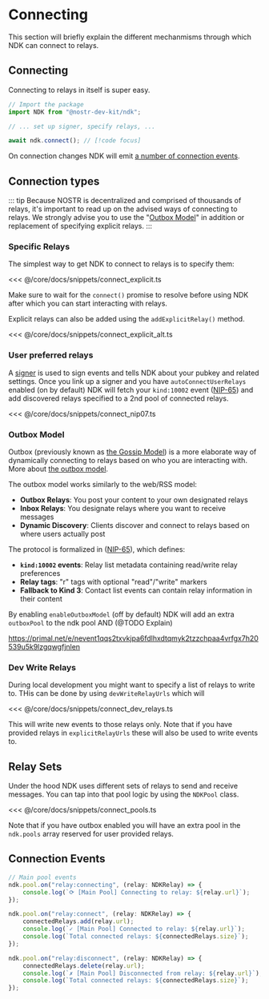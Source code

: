 # Connecting

This section will briefly explain the different mechanmisms through which NDK can connect to relays.

## Connecting

Connecting to relays in itself is super easy.

```ts
// Import the package
import NDK from "@nostr-dev-kit/ndk";

// ... set up signer, specify relays, ...

await ndk.connect(); // [!code focus]
```

On connection changes NDK will emit
[a number of connection events](/core/docs/fundamentals/connecting.html#connection-events).

## Connection types

::: tip
Because NOSTR is decentralized and comprised of thousands of relays, it's important to read up on the
advised ways of connecting to relays. We strongly advise you to use the "[Outbox Model](/core/fundamentals/connecting.html#outbox-model)" in addition or replacement of specifying explicit relays.
:::

### Specific Relays

The simplest way to get NDK to connect to relays is to specify them:

<<< @/core/docs/snippets/connect_explicit.ts

Make sure to wait for the `connect()` promise to resolve before using NDK after which
you can start interacting with relays.

Explicit relays can also be added using the `addExplicitRelay()` method.

<<< @/core/docs/snippets/connect_explicit_alt.ts

### User preferred relays

A [signer](/core/getting-started/signers.html) is used to sign events and tells NDK about your pubkey and related
settings. Once you
link up a signer and you have `autoConnectUserRelays` enabled (on by default) NDK will fetch your `kind:10002` event
([NIP-65](https://nostr-nips.com/nip-65)) and add discovered relays specified to a 2nd pool of connected relays.

<<< @/core/docs/snippets/connect_nip07.ts

### Outbox Model

Outbox (previously known as [the Gossip Model](https://mikedilger.com/gossip-model/)) is a more elaborate way of
dynamically connecting to relays based on who you are interacting with.
More about [the outbox model](https://how-nostr-works.pages.dev/#/outbox).

The outbox model works similarly to the web/RSS model:

- **Outbox Relays**: You post your content to your own designated relays
- **Inbox Relays**: You designate relays where you want to receive messages
- **Dynamic Discovery**: Clients discover and connect to relays based on where users actually post

The protocol is formalized in ([NIP-65](https://nostr-nips.com/nip-65)), which defines:

- **`kind:10002` events**: Relay list metadata containing read/write relay preferences
- **Relay tags**: "r" tags with optional "read"/"write" markers
- **Fallback to Kind 3**: Contact list events can contain relay information in their content

By enabling `enableOutboxModel` (off by default) NDK will add an extra `outboxPool` to the ndk pool AND (@TODO Explain)

https://primal.net/e/nevent1qqs2txvkjpa6fdlhxdtqmyk2tzzchpaa4vrfgx7h20539u5k9lzgqwgfjnlen

### Dev Write Relays

During local development you might want to specify a list of relays to write to. THis can be done by using
`devWriteRelayUrls` which will

<<< @/core/docs/snippets/connect_dev_relays.ts

This will write new events to those relays only. Note that if you have provided relays in
`explicitRelayUrls` these will also be used to write events to.

## Relay Sets

Under the hood NDK uses different sets of relays to send and receive messages. You can tap into that pool logic by
using the `NDKPool` class.

<<< @/core/docs/snippets/connect_pools.ts

Note that if you have outbox enabled you will have an extra pool in the `ndk.pools` array reserved for user provided
relays.

## Connection Events

```typescript
// Main pool events
ndk.pool.on("relay:connecting", (relay: NDKRelay) => {
    console.log(`⟳ [Main Pool] Connecting to relay: ${relay.url}`);
});

ndk.pool.on("relay:connect", (relay: NDKRelay) => {
    connectedRelays.add(relay.url);
    console.log(`✓ [Main Pool] Connected to relay: ${relay.url}`);
    console.log(`Total connected relays: ${connectedRelays.size}`);
});

ndk.pool.on("relay:disconnect", (relay: NDKRelay) => {
    connectedRelays.delete(relay.url);
    console.log(`✗ [Main Pool] Disconnected from relay: ${relay.url}`);
    console.log(`Total connected relays: ${connectedRelays.size}`);
});
```


